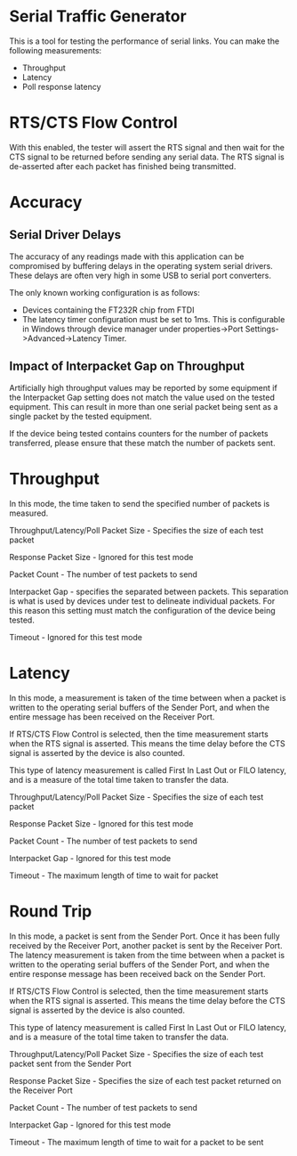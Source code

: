 # Serial Traffic Generator
This is a tool for testing the performance of serial links. You can make the following measurements:
* Throughput
* Latency
* Poll response latency

# RTS/CTS Flow Control
With this enabled, the tester will assert the RTS signal and then wait for the CTS signal to be returned before sending any serial data. The RTS signal is de-asserted after each packet has finished being transmitted.

# Accuracy
## Serial Driver Delays
The accuracy of any readings made with this application can be compromised by buffering delays in the operating system serial drivers. These delays are often very high in some USB to serial port converters.

The only known working configuration is as follows:
* Devices containing the FT232R chip from FTDI
* The latency timer configuration must be set to 1ms. This is configurable in Windows through device manager under properties->Port Settings->Advanced->Latency Timer.

## Impact of Interpacket Gap on Throughput
Artificially high throughput values may be reported by some equipment if the Interpacket Gap setting does not match the value used on the tested equipment. This can result in more than one serial packet being sent as a single packet by the tested equipment.

If the device being tested contains counters for the number of packets transferred, please ensure that these match the number of packets sent.

# Throughput
In this mode, the time taken to send the specified number of packets is measured.

Throughput/Latency/Poll Packet Size - Specifies the size of each test packet

Response Packet Size - Ignored for this test mode

Packet Count - The number of test packets to send

Interpacket Gap - specifies the separated between packets. This separation is what is used by devices under test to delineate individual packets. For this reason this setting must match the configuration of the device being tested.

Timeout - Ignored for this test mode

# Latency
In this mode, a measurement is taken of the time between when a packet is written to the operating serial buffers of the Sender Port, and when the entire message has been received on the Receiver Port.

If RTS/CTS Flow Control is selected, then the time measurement starts when the RTS signal is asserted. This means the time delay before the CTS signal is asserted by the device is also counted.

This type of latency measurement is called First In Last Out or FILO latency, and is a measure of the total time taken to transfer the data.

Throughput/Latency/Poll Packet Size - Specifies the size of each test packet

Response Packet Size - Ignored for this test mode

Packet Count - The number of test packets to send

Interpacket Gap - Ignored for this test mode

Timeout - The maximum length of time to wait for packet

# Round Trip
In this mode, a packet is sent from the Sender Port. Once it has been fully received by the Receiver Port, another packet is sent by the Receiver Port. The latency measurement is taken from the time between when a packet is written to the operating serial buffers of the Sender Port, and when the entire response message has been received back on the Sender Port.

If RTS/CTS Flow Control is selected, then the time measurement starts when the RTS signal is asserted. This means the time delay before the CTS signal is asserted by the device is also counted.

This type of latency measurement is called First In Last Out or FILO latency, and is a measure of the total time taken to transfer the data.

Throughput/Latency/Poll Packet Size - Specifies the size of each test packet sent from the Sender Port

Response Packet Size - Specifies the size of each test packet returned on the Receiver Port

Packet Count - The number of test packets to send

Interpacket Gap - Ignored for this test mode

Timeout - The maximum length of time to wait for a packet to be sent
